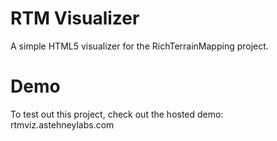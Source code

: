 # RTM Visualizer
A simple HTML5 visualizer for the RichTerrainMapping project.

# Demo
To test out this project, check out the hosted demo: rtmviz.astehneylabs.com
